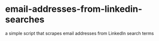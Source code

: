 # email-addresses-from-linkedin-searches
a simple script that scrapes email addresses from LinkedIn search terms
